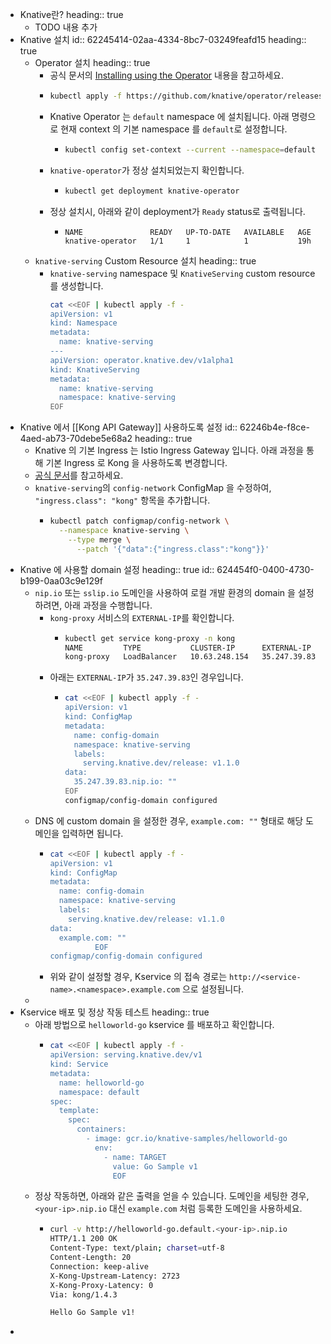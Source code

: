 - Knative란?
  heading:: true
	- TODO 내용 추가
- Knative 설치
  id:: 62245414-02aa-4334-8bc7-03249feafd15
  heading:: true
	- Operator 설치
	  heading:: true
		- 공식 문서의 [Installing using the Operator](https://knative.dev/docs/install/operator/knative-with-operators) 내용을 참고하세요.
		- ```sh
		  kubectl apply -f https://github.com/knative/operator/releases/download/knative-v1.2.0/operator.yaml
		  ```
		- Knative Operator 는 `default` namespace 에 설치됩니다.
		  아래 명령으로 현재 context 의 기본 namespace 를 `default`로 설정합니다.
			- ```sh
			  kubectl config set-context --current --namespace=default
			  ```
		- `knative-operator`가 정상 설치되었는지 확인합니다.
			- ```sh
			  kubectl get deployment knative-operator
			  ```
		- 정상 설치시, 아래와 같이 deployment가 `Ready` status로 출력됩니다.
			- ```text
			  NAME               READY   UP-TO-DATE   AVAILABLE   AGE
			  knative-operator   1/1     1            1           19h
			  ```
	- `knative-serving` Custom Resource 설치
	  heading:: true
		- `knative-serving` namespace 및 `KnativeServing` custom resource 를 생성합니다.
		  ```sh
		  cat <<EOF | kubectl apply -f -
		  apiVersion: v1
		  kind: Namespace
		  metadata:
		    name: knative-serving
		  ---
		  apiVersion: operator.knative.dev/v1alpha1
		  kind: KnativeServing
		  metadata:
		    name: knative-serving
		    namespace: knative-serving
		  EOF
		  ```
- Knative 에서 [[Kong API Gateway]] 사용하도록 설정
  id:: 62246b4e-f8ce-4aed-ab73-70debe5e68a2
  heading:: true
	- Knative 의 기본 Ingress 는 Istio Ingress Gateway 입니다. 아래 과정을 통해 기본 Ingress 로 Kong 을 사용하도록 변경합니다.
	- [공식 문서](https://docs.konghq.com/kubernetes-ingress-controller/2.2.x/guides/using-kong-with-knative/)를 참고하세요.
	- `knative-serving`의 `config-network` ConfigMap 을 수정하여, `"ingress.class": "kong"` 항목을 추가합니다.
		- ```sh
		  kubectl patch configmap/config-network \
		    --namespace knative-serving \
		      --type merge \
		        --patch '{"data":{"ingress.class":"kong"}}'
		  ```
- Knative 에 사용할 domain 설정
  heading:: true
  id:: 624454f0-0400-4730-b199-0aa03c9e129f
	- `nip.io` 또는 `sslip.io` 도메인을 사용하여 로컬 개발 환경의 domain 을 설정하려면, 아래 과정을 수행합니다.
		- `kong-proxy` 서비스의 `EXTERNAL-IP`를 확인합니다.
			- ```sh
			  kubectl get service kong-proxy -n kong
			  NAME         TYPE           CLUSTER-IP      EXTERNAL-IP    PORT(S)                      AGE
			  kong-proxy   LoadBalancer   10.63.248.154   35.247.39.83   80:30345/TCP,443:31872/TCP   53m
			  ```
		- 아래는 `EXTERNAL-IP`가 `35.247.39.83`인 경우입니다.
			- ```sh
			  cat <<EOF | kubectl apply -f -
			  apiVersion: v1
			  kind: ConfigMap
			  metadata:
			    name: config-domain
			    namespace: knative-serving
			    labels:
			      serving.knative.dev/release: v1.1.0
			  data:
			    35.247.39.83.nip.io: ""
			  EOF
			  configmap/config-domain configured
			  ```
	- DNS 에 custom domain 을 설정한 경우, `example.com: ""` 형태로 해당 도메인을 입력하면 됩니다.
		- ```sh
		  cat <<EOF | kubectl apply -f -
		  apiVersion: v1
		  kind: ConfigMap
		  metadata:
		    name: config-domain
		    namespace: knative-serving
		    labels:
		      serving.knative.dev/release: v1.1.0
		  data:
		    example.com: ""
		  			EOF
		  configmap/config-domain configured
		  ```
		- 위와 같이 설정할 경우, Kservice 의 접속 경로는 `http://<service-name>.<namespace>.example.com` 으로 설정됩니다.
	-
- Kservice 배포 및 정상 작동 테스트
  heading:: true
	- 아래 방법으로 `helloworld-go` kservice 를 배포하고 확인합니다.
		- ```sh
		  cat <<EOF | kubectl apply -f -
		  apiVersion: serving.knative.dev/v1
		  kind: Service
		  metadata:
		    name: helloworld-go
		    namespace: default
		  spec:
		    template:
		      spec:
		        containers:
		          - image: gcr.io/knative-samples/helloworld-go
		            env:
		              - name: TARGET
		                value: Go Sample v1
		  				EOF
		  ```
	- 정상 작동하면, 아래와 같은 출력을 얻을 수 있습니다. 도메인을 세팅한 경우, `<your-ip>.nip.io` 대신 `example.com` 처럼 등록한 도메인을 사용하세요.
		- ```sh
		  curl -v http://helloworld-go.default.<your-ip>.nip.io
		  HTTP/1.1 200 OK
		  Content-Type: text/plain; charset=utf-8
		  Content-Length: 20
		  Connection: keep-alive
		  X-Kong-Upstream-Latency: 2723
		  X-Kong-Proxy-Latency: 0
		  Via: kong/1.4.3
		  
		  Hello Go Sample v1!
		  ```
-
